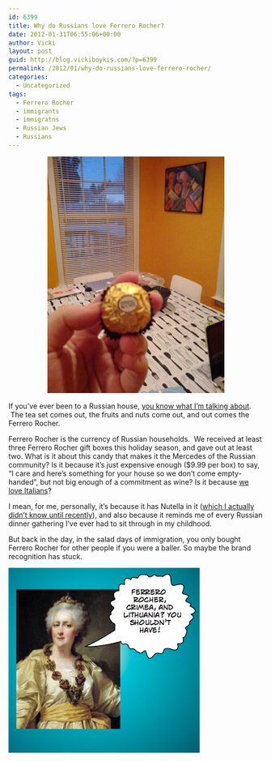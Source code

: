 ```yaml
---
id: 6399
title: Why do Russians love Ferrero Rocher?
date: 2012-01-31T06:55:06+00:00
author: Vicki
layout: post
guid: http://blog.vickiboykis.com/?p=6399
permalink: /2012/01/why-do-russians-love-ferrero-rocher/
categories:
  - Uncategorized
tags:
  - Ferrero Rocher
  - immigrants
  - immigratns
  - Russian Jews
  - Russians
---
```

<p style="text-align: center;">
  <img class="aligncenter" src="https://raw.githubusercontent.com/veekaybee/wlb/gh-pages/assets/images/2012/01/wpid-IMG_20120131_065359.jpg" alt="image" width="350" height="467" />
</p>

<p style="text-align: left;">
  If you&#8217;ve ever been to a Russian house, <a href="http://scaryazeri.blogspot.com/2011/06/short-and-sweet-one.html" target="_blank">you know what I&#8217;m talking about</a>.  The tea set comes out, the fruits and nuts come out, and out comes the Ferrero Rocher.
</p>

<p style="text-align: left;">
  Ferrero Rocher is the currency of Russian households.  We received at least three Ferrero Rocher gift boxes this holiday season, and gave out at least two. What is it about this candy that makes it the Mercedes of the Russian community? Is it because it&#8217;s just expensive enough ($9.99 per box) to say, &#8220;I care and here&#8217;s something for your house so we don&#8217;t come empty-handed&#8221;, but not big enough of a commitment as wine? Is it because <a href="http://blog.vickiboykis.com/2010/02/16/why-do-you-have-to-discover-adriano-celentano-cruel-internet/" target="_blank">we love Italians</a>?
</p>

<p style="text-align: left;">
  I mean, for me, personally, it&#8217;s because it has Nutella in it (<a href="http://www.reddit.com/r/pics/comments/j1cqw/i_couldnt_believe_it_at_first/" target="_blank">which I actually didn&#8217;t know until recently</a>), and also because it reminds me of every Russian dinner gathering I&#8217;ve ever had to sit through in my childhood.
</p>

<p style="text-align: left;">
  But back in the day, in the salad days of immigration, you only bought Ferrero Rocher for other people if you were a baller. So maybe the brand recognition has stuck.
</p>

<p style="text-align: left;">
  <a href="https://raw.githubusercontent.com/veekaybee/wlb/gh-pages/assets/images/2012/01/Screen-shot-2012-01-31-at-7.11.23-AM.png"><img class="aligncenter size-full wp-image-6403" title="Screen shot 2012-01-31 at 7.11.23 AM" src="https://raw.githubusercontent.com/veekaybee/wlb/gh-pages/assets/images/2012/01/Screen-shot-2012-01-31-at-7.11.23-AM.png" alt="" width="378" height="365" /></a>
</p>

<p style="text-align: center;">